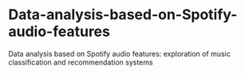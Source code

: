 # Data-analysis-based-on-Spotify-audio-features
Data analysis based on Spotify audio features: exploration of music classification and recommendation systems
